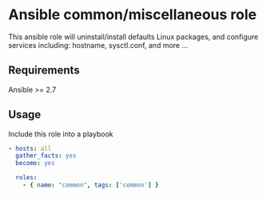 
# Ansible common/miscellaneous role

This ansible role will uninstall/install defaults Linux packages, and configure services including: hostname, sysctl.conf, and more ...

## Requirements

Ansible >= 2.7

## Usage

Include this role into a playbook

```yaml
- hosts: all
  gather_facts: yes
  become: yes

  roles:
    - { name: "common", tags: ['common'] }
```

